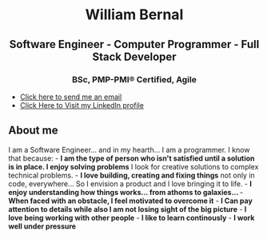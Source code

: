 <h1 align="center">William Bernal</h1>

<h2 align="center">Software Engineer - Computer Programmer - Full Stack Developer</h2>
<h3 align="center">BSc, PMP-PMI® Certified, Agile</h3>


- <a href="mailto:wjbernals@gmail.com?subject=Hi from your GitHub"> Click here to send me an email</a>      
- [Click Here to Visit my LinkedIn profile](https://www.linkedin.com/in/wbernal-it/ "visit my LinkedIn profile")


<h2>About me</h2>
I am a Software Engineer... and in my hearth... I am a programmer.
I know that because:
- <strong>I am the type of person who isn't satisfied until a solution is in place. I enjoy solving problems</strong> I look for creative solutions to complex technical problems. 
- <strong>I love building, creating and fixing things</strong> not only in code, everywhere... So I envision a product and I love bringing it to life. 
- <strong>I enjoy understanding how things works... from athoms to galaxies... </strong> 
- <strong>When faced with an obstacle, I feel motivated to overcome it</strong>
- <strong>I Can pay attention to details while also I am not losing sight of the big picture</strong> 
- <strong>I love being working with other people</strong>
- <strong>I like to learn continously</strong>
- <strong>I work well under pressure</strong>




